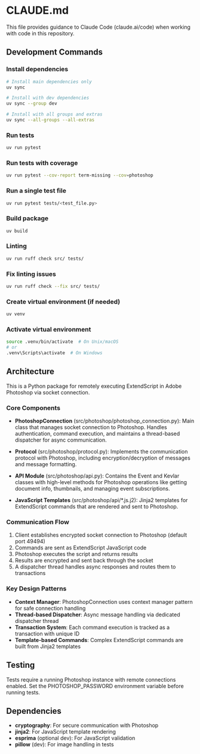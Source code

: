 # CLAUDE.md

This file provides guidance to Claude Code (claude.ai/code) when working with code in this repository.

## Development Commands

### Install dependencies
```bash
# Install main dependencies only
uv sync

# Install with dev dependencies
uv sync --group dev

# Install with all groups and extras
uv sync --all-groups --all-extras
```

### Run tests
```bash
uv run pytest
```

### Run tests with coverage
```bash
uv run pytest --cov-report term-missing --cov=photoshop
```

### Run a single test file
```bash
uv run pytest tests/<test_file.py>
```

### Build package
```bash
uv build
```

### Linting
```bash
uv run ruff check src/ tests/
```

### Fix linting issues
```bash
uv run ruff check --fix src/ tests/
```

### Create virtual environment (if needed)
```bash
uv venv
```

### Activate virtual environment
```bash
source .venv/bin/activate  # On Unix/macOS
# or
.venv\Scripts\activate  # On Windows
```

## Architecture

This is a Python package for remotely executing ExtendScript in Adobe Photoshop via socket connection.

### Core Components

- **PhotoshopConnection** (src/photoshop/photoshop_connection.py): Main class that manages socket connection to Photoshop. Handles authentication, command execution, and maintains a thread-based dispatcher for async communication.

- **Protocol** (src/photoshop/protocol.py): Implements the communication protocol with Photoshop, including encryption/decryption of messages and message formatting.

- **API Module** (src/photoshop/api.py): Contains the Event and Kevlar classes with high-level methods for Photoshop operations like getting document info, thumbnails, and managing event subscriptions.

- **JavaScript Templates** (src/photoshop/api/*.js.j2): Jinja2 templates for ExtendScript commands that are rendered and sent to Photoshop.

### Communication Flow

1. Client establishes encrypted socket connection to Photoshop (default port 49494)
2. Commands are sent as ExtendScript JavaScript code
3. Photoshop executes the script and returns results
4. Results are encrypted and sent back through the socket
5. A dispatcher thread handles async responses and routes them to transactions

### Key Design Patterns

- **Context Manager**: PhotoshopConnection uses context manager pattern for safe connection handling
- **Thread-based Dispatcher**: Async message handling via dedicated dispatcher thread
- **Transaction System**: Each command execution is tracked as a transaction with unique ID
- **Template-based Commands**: Complex ExtendScript commands are built from Jinja2 templates

## Testing

Tests require a running Photoshop instance with remote connections enabled. Set the PHOTOSHOP_PASSWORD environment variable before running tests.

## Dependencies

- **cryptography**: For secure communication with Photoshop
- **jinja2**: For JavaScript template rendering
- **esprima** (optional dev): For JavaScript validation
- **pillow** (dev): For image handling in tests